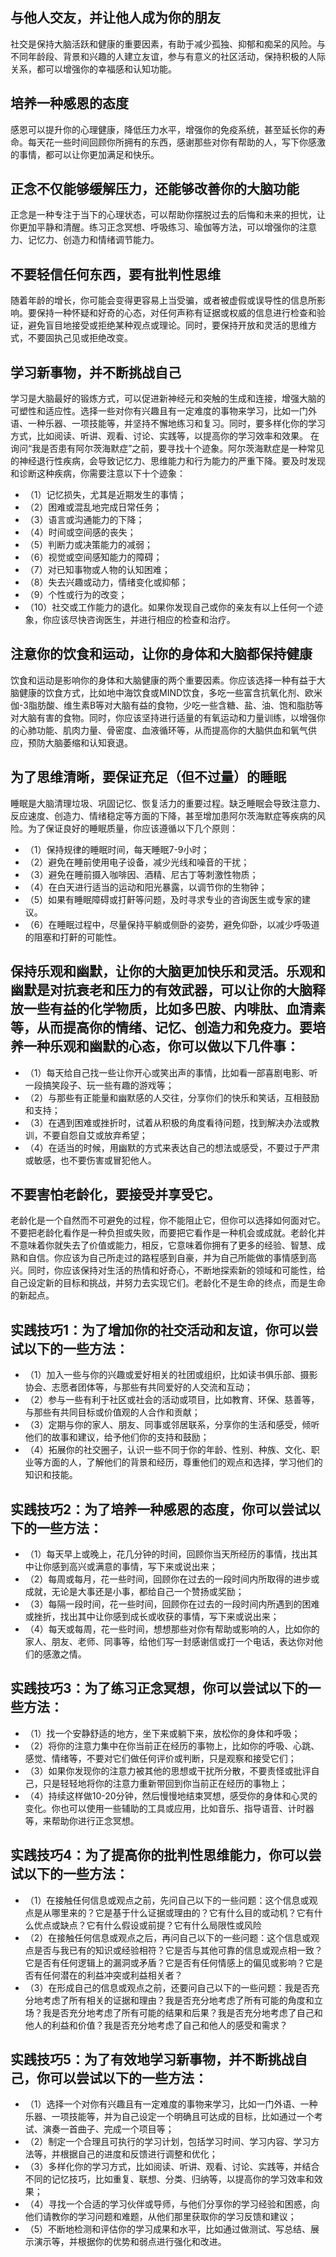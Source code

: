 ## 与他人交友，并让他人成为你的朋友
社交是保持大脑活跃和健康的重要因素，有助于减少孤独、抑郁和痴呆的风险。与不同年龄段、背景和兴趣的人建立友谊，参与有意义的社区活动，保持积极的人际关系，都可以增强你的幸福感和认知功能。
## 培养一种感恩的态度
感恩可以提升你的心理健康，降低压力水平，增强你的免疫系统，甚至延长你的寿命。每天花一些时间回顾你所拥有的东西，感谢那些对你有帮助的人，写下你感激的事情，都可以让你更加满足和快乐。
## 正念不仅能够缓解压力，还能够改善你的大脑功能
正念是一种专注于当下的心理状态，可以帮助你摆脱过去的后悔和未来的担忧，让你更加平静和清醒。练习正念冥想、呼吸练习、瑜伽等方法，可以增强你的注意力、记忆力、创造力和情绪调节能力。
## 不要轻信任何东西，要有批判性思维
随着年龄的增长，你可能会变得更容易上当受骗，或者被虚假或误导性的信息所影响。要保持一种怀疑和好奇的心态，对任何声称有证据或权威的信息进行检查和验证，避免盲目地接受或拒绝某种观点或理论。同时，要保持开放和灵活的思维方式，不要固执己见或拒绝改变。
## 学习新事物，并不断挑战自己
学习是大脑最好的锻炼方式，可以促进新神经元和突触的生成和连接，增强大脑的可塑性和适应性。选择一些对你有兴趣且有一定难度的事物来学习，比如一门外语、一种乐器、一项技能等，并坚持不懈地练习和复习。同时，要多样化你的学习方式，比如阅读、听讲、观看、讨论、实践等，以提高你的学习效率和效果。
在询问“我是否患有阿尔茨海默症”之前，要寻找十个迹象。阿尔茨海默症是一种常见的神经退行性疾病，会导致记忆力、思维能力和行为能力的严重下降。要及时发现和诊断这种疾病，你需要注意以下十个迹象：
- （1）记忆损失，尤其是近期发生的事情；
- （2）困难或混乱地完成日常任务；
- （3）语言或沟通能力的下降；
- （4）时间或空间感的丧失；
- （5）判断力或决策能力的减弱；
- （6）视觉或空间感知能力的障碍；
- （7）对已知事物或人物的认知困难；
- （8）失去兴趣或动力，情绪变化或抑郁；
- （9）个性或行为的改变；
- （10）社交或工作能力的退化。如果你发现自己或你的亲友有以上任何一个迹象，你应该尽快咨询医生，并进行相应的检查和治疗。
## 注意你的饮食和运动，让你的身体和大脑都保持健康
饮食和运动是影响你的身体和大脑健康的两个重要因素。你应该选择一种有益于大脑健康的饮食方式，比如地中海饮食或MIND饮食，多吃一些富含抗氧化剂、欧米伽-3脂肪酸、维生素B等对大脑有益的食物，少吃一些含糖、盐、油、饱和脂肪等对大脑有害的食物。同时，你应该坚持进行适量的有氧运动和力量训练，以增强你的心肺功能、肌肉力量、骨密度、血液循环等，从而提高你的大脑供血和氧气供应，预防大脑萎缩和认知衰退。
## 为了思维清晰，要保证充足（但不过量）的睡眠
睡眠是大脑清理垃圾、巩固记忆、恢复活力的重要过程。缺乏睡眠会导致注意力、反应速度、创造力、情绪稳定等方面的下降，甚至增加患阿尔茨海默症等疾病的风险。为了保证良好的睡眠质量，你应该遵循以下几个原则：
- （1）保持规律的睡眠时间，每天睡眠7-9小时；
- （2）避免在睡前使用电子设备，减少光线和噪音的干扰；
- （3）避免在睡前摄入咖啡因、酒精、尼古丁等刺激性物质；
- （4）在白天进行适当的运动和阳光暴露，以调节你的生物钟；
- （5）如果有睡眠障碍或打鼾等问题，及时寻求专业的咨询医生或专家的建议。
- （6）在睡眠过程中，尽量保持平躺或侧卧的姿势，避免仰卧，以减少呼吸道的阻塞和打鼾的可能性。
## 保持乐观和幽默，让你的大脑更加快乐和灵活。乐观和幽默是对抗衰老和压力的有效武器，可以让你的大脑释放一些有益的化学物质，比如多巴胺、内啡肽、血清素等，从而提高你的情绪、记忆、创造力和免疫力。要培养一种乐观和幽默的心态，你可以做以下几件事：
- （1）每天给自己找一些让你开心或笑出声的事情，比如看一部喜剧电影、听一段搞笑段子、玩一些有趣的游戏等；
- （2）与那些有正能量和幽默感的人交往，分享你们的快乐和笑话，互相鼓励和支持；
- （3）在遇到困难或挫折时，试着从积极的角度看待问题，找到解决办法或教训，不要自怨自艾或放弃希望；
- （4）在适当的时候，用幽默的方式来表达自己的想法或感受，不要过于严肃或敏感，也不要伤害或冒犯他人。
## 不要害怕老龄化，要接受并享受它。
老龄化是一个自然而不可避免的过程，你不能阻止它，但你可以选择如何面对它。不要把老龄化看作是一种负担或失败，而要把它看作是一种机会或成就。老龄化并不意味着你就失去了价值或能力，相反，它意味着你拥有了更多的经验、智慧、成熟和自信。你应该为自己所走过的路程感到自豪，并为自己所能做的事情感到高兴。同时，你应该保持对生活的热情和好奇心，不断地探索新的领域和可能性，给自己设定新的目标和挑战，并努力去实现它们。老龄化不是生命的终点，而是生命的新起点。

## 实践技巧1：为了增加你的社交活动和友谊，你可以尝试以下的一些方法：
- （1）加入一些与你的兴趣或爱好相关的社团或组织，比如读书俱乐部、摄影协会、志愿者团体等，与那些有共同爱好的人交流和互动；
- （2）参与一些有利于社区或社会的活动或项目，比如教育、环保、慈善等，与那些有共同目标或价值观的人合作和贡献；
- （3）定期与你的家人、朋友、同事或邻居联系，分享你的生活和感受，倾听他们的故事和建议，给予他们你的支持和鼓励；
- （4）拓展你的社交圈子，认识一些不同于你的年龄、性别、种族、文化、职业等方面的人，了解他们的背景和经历，尊重他们的观点和选择，学习他们的知识和技能。
## 实践技巧2：为了培养一种感恩的态度，你可以尝试以下的一些方法：
- （1）每天早上或晚上，花几分钟的时间，回顾你当天所经历的事情，找出其中让你感到高兴或满意的事情，写下来或说出来；
- （2）每周或每月，花一些时间，回顾你在过去的一段时间内所取得的进步或成就，无论是大事还是小事，都给自己一个赞扬或奖励；
- （3）每隔一段时间，花一些时间，回顾你在过去的一段时间内所遇到的困难或挫折，找出其中让你感到成长或收获的事情，写下来或说出来；
- （4）每天或每周，花一些时间，想想那些对你有帮助或影响的人，比如你的家人、朋友、老师、同事等，给他们写一封感谢信或打一个电话，表达你对他们的感激之情。
## 实践技巧3：为了练习正念冥想，你可以尝试以下的一些方法：
- （1）找一个安静舒适的地方，坐下来或躺下来，放松你的身体和呼吸；
- （2）将你的注意力集中在你当前正在经历的事物上，比如你的呼吸、心跳、感觉、情绪等，不要对它们做任何评价或判断，只是观察和接受它们；
- （3）如果你发现你的注意力被其他的思想或干扰所分散，不要责怪或批评自己，只是轻轻地将你的注意力重新带回到你当前正在经历的事物上；
- （4）持续这样做10-20分钟，然后慢慢地结束冥想，感受你的身体和心灵的变化。你也可以使用一些辅助的工具或应用，比如音乐、指导语音、计时器等，来帮助你进行正念冥想。
## 实践技巧4：为了提高你的批判性思维能力，你可以尝试以下的一些方法：
- （1）在接触任何信息或观点之前，先问自己以下的一些问题：这个信息或观点是从哪里来的？它是基于什么证据或理由的？它有什么目的或动机？它有什么优点或缺点？它有什么假设或前提？它有什么局限性或风险
- （2）在接触任何信息或观点之后，再问自己以下的一些问题：这个信息或观点是否与我已有的知识或经验相符？它是否与其他可靠的信息或观点相一致？它是否有任何逻辑上的漏洞或矛盾？它是否有任何情感上的偏见或影响？它是否有任何潜在的利益冲突或利益相关者？
- （3）在形成自己的信息或观点之前，还要问自己以下的一些问题：我是否充分地考虑了所有相关的证据和理由？我是否充分地考虑了所有可能的角度和立场？我是否充分地考虑了所有可能的结果和后果？我是否充分地考虑了自己和他人的利益和价值？我是否充分地考虑了自己和他人的感受和需求？

## 实践技巧5：为了有效地学习新事物，并不断挑战自己，你可以尝试以下的一些方法：
- （1）选择一个对你有兴趣且有一定难度的事物来学习，比如一门外语、一种乐器、一项技能等，并为自己设定一个明确且可达成的目标，比如通过一个考试、演奏一首曲子、完成一个项目等；
- （2）制定一个合理且可执行的学习计划，包括学习时间、学习内容、学习方法等，并根据自己的进度和反馈进行调整和优化；
- （3）多样化你的学习方式，比如阅读、听讲、观看、讨论、实践等，并结合不同的记忆技巧，比如重复、联想、分类、归纳等，以提高你的学习效率和效果；
- （4）寻找一个合适的学习伙伴或导师，与他们分享你的学习经验和困惑，向他们请教你的学习问题和难题，从他们那里获取你的学习反馈和建议；
- （5）不断地检测和评估你的学习成果和水平，比如通过做测试、写总结、展示演示等，并根据你的优势和弱点进行强化和改进。

